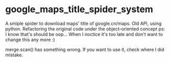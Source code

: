 # google_maps_title_spider_system
A smiple spider to download maps' title of google.cn/maps. Old API, using python.
Refactoring the original code under the object-oriented concept
ps: I know that's should be oop... When I noctice it's too late and don't want to change this any more :)

merge.scan() has something wrong. If you want to use it, check where I did mistake.